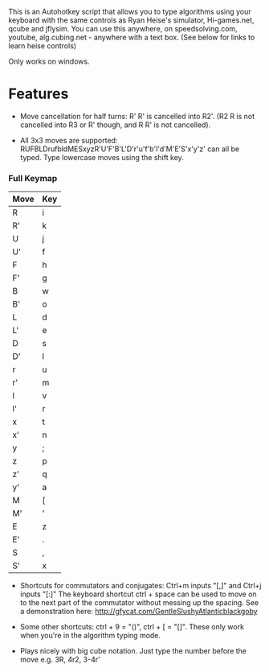 
This is an Autohotkey script that allows you to type algorithms using your keyboard with the same controls as Ryan Heise's simulator, Hi-games.net, qcube and jflysim. You can use this anywhere, on speedsolving.com, youtube, alg.cubing.net - anywhere with a text box. (See below for links to learn heise controls)

Only works on windows.

# Features

- Move cancellation for half turns: 
R' R' is cancelled into R2'. (R2 R is not cancelled into R3 or R' though, and R R' is not cancelled).

- All 3x3 moves are supported:
RUFBLDrufbldMESxyzR'U'F'B'L'D'r'u'f'b'l'd'M'E'S'x'y'z' can all be typed. Type lowercase moves using the shift key.

### Full Keymap
| Move | Key |
|--|--|
| R | i | 
| R' | k |
| U | j |
| U' | f |
| F | h |
| F' | g |
| B | w |
| B' | o |
| L | d |
| L' | e |
| D | s |
| D' | l |
| r | u |
| r' | m |
| l | v |
| l' | r |
| x | t |
| x' | n |
| y | ; |
| z | p |
| z' | q |
| y' | a |
| M | [ |
| M' | ' |
| E | z |
| E'| .|
| S | ,|
| S'| x|

- Shortcuts for commutators and conjugates: 
Ctrl+m inputs "[,]" and Ctrl+j inputs "[:]"
The keyboard shortcut ctrl + space can be used to move on to the next part of the commutator without messing up the spacing. See a demonstration here: http://gfycat.com/GentleSlushyAtlanticblackgoby

- Some other shortcuts: 
ctrl + 9 = "()", ctrl + [ = "[]". These only work when you're in the algorithm typing mode.

- Plays nicely with big cube notation.
Just type the number before the move e.g. 3R, 4r2, 3-4r'


